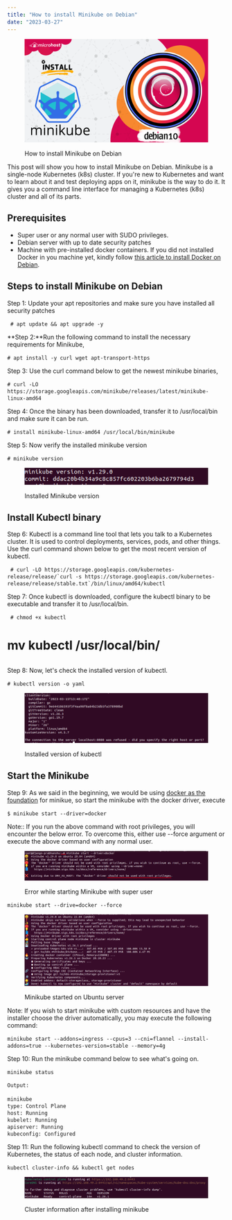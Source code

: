 ```yaml
---
title: "How to install Minikube on Debian"
date: "2023-03-27"
---
```


<figure>

![How to install Minikube on Debian](images/How-to-install-minikube-on-Debian.png)

<figcaption>

How to install Minikube on Debian

</figcaption>

</figure>

This post will show you how to install Minikube on Debian. Minikube is a single-node Kubernetes (k8s) cluster. If you're new to Kubernetes and want to learn about it and test deploying apps on it, minikube is the way to do it. It gives you a command line interface for managing a Kubernetes (k8s) cluster and all of its parts.

## Prerequisites

- Super user or any normal user with SUDO privileges.
- Debian server with up to date security patches
- Machine with pre-installed docker containers. If you did not installed Docker in you machine yet, kindly follow [this article to install Docker on Debian](https://utho.com/docs/tutorial/how-to-install-docker-on-ubuntu-22-04/).

## Steps to install Minikube on Debian

Step 1: Update your apt repositories and make sure you have installed all security patches

```
 # apt update && apt upgrade -y 
```

**Step 2:**Run the following command to install the necessary requirements for Minikube,

```
# apt install -y curl wget apt-transport-https 
```

Step 3: Use the curl command below to get the newest minikube binaries,

```
# curl -LO https://storage.googleapis.com/minikube/releases/latest/minikube-linux-amd64 
```

Step 4: Once the binary has been downloaded, transfer it to /usr/local/bin and make sure it can be run.

```
# install minikube-linux-amd64 /usr/local/bin/minikube 
```

Step 5: Now verify the installed minikube version

```
# minikube version 
```

<figure>

![installed Minikube version ](images/image-890.png)

<figcaption>

Installed Minikube version

</figcaption>

</figure>

## Install Kubectl binary

Step 6: Kubectl is a command line tool that lets you talk to a Kubernetes cluster. It is used to control deployments, services, pods, and other things. Use the curl command shown below to get the most recent version of kubectl.

```
 # curl -LO https://storage.googleapis.com/kubernetes-release/release/`curl -s https://storage.googleapis.com/kubernetes-release/release/stable.txt`/bin/linux/amd64/kubectl
```

Step 7: Once kubectl is downloaded, configure the kubectl binary to be executable and transfer it to /usr/local/bin.

```
 # chmod +x kubectl  
```
# mv kubectl /usr/local/bin/ 
```

```

Step 8: Now, let's check the installed version of kubectl.

```
# kubectl version -o yaml 
```

<figure>

![Installed version of kubectl](images/image-898.png)

<figcaption>

Installed version of kubectl

</figcaption>

</figure>

## Start the Minikube

Step 9: As we said in the beginning, we would be using [docker as the foundation](https://docs.docker.com/) for minikue, so start the minikube with the docker driver, execute

```
$ minikube start --driver=docker 
```

Note:: If you run the above command with root privileges, you will encounter the below error. To overcome this, either use --force argument or execute the above command with any normal user.

<figure>

![](images/image-899-1024x165.png)

<figcaption>

Error while starting Minikube with super user

</figcaption>

</figure>

```
minikube start --drive=docker --force
```
<figure>

![Minikube started on Ubuntu server](images/image-902-1024x399.png)

<figcaption>

Minikube started on Ubuntu server

</figcaption>

</figure>

Note: If you wish to start minikube with custom resources and have the installer choose the driver automatically, you may execute the following command:

```
minikube start --addons=ingress --cpus=3 --cni=flannel --install-addons=true --kubernetes-version=stable --memory=4g
```
Step 10: Run the minikube command below to see what's going on.

```
minikube status
```
```
Output:

minikube
type: Control Plane
host: Running
kubelet: Running
apiserver: Running
kubeconfig: Configured
```

Step 11: Run the following kubectl command to check the version of Kubernetes, the status of each node, and cluster information.

```
kubectl cluster-info && kubectl get nodes
```
<figure>

![Cluster information after installing minikube](images/image-901.png)

<figcaption>

Cluster information after installing minikube

</figcaption>

</figure>
